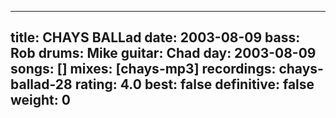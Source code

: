 
---
title: CHAYS BALLad
date: 2003-08-09
bass:	Rob
drums:	Mike
guitar:	Chad
day: 2003-08-09
songs: []
mixes: [chays-mp3]
recordings: chays-ballad-28
rating: 4.0
best: false
definitive: false
weight: 0
---
